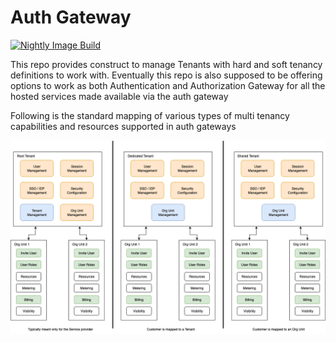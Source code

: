 # Auth Gateway

[![Nightly Image Build](https://github.com/go-core-stack/auth-gateway/actions/workflows/nightly-build.yml/badge.svg)](https://github.com/go-core-stack/auth-gateway/actions/workflows/nightly-build.yml)

This repo provides construct to manage Tenants with hard and soft tenancy
definitions to work with. Eventually this repo is also supposed to be offering
options to work as both Authentication and Authorization Gateway for all the
hosted services made available via the auth gateway

Following is the standard mapping of various types of multi tenancy
capabilities and resources supported in auth gateways

![Tenant & Org Unit Mapping](docs/img/tenant-org-units.png "Tenant & Org Unit Mapping")
